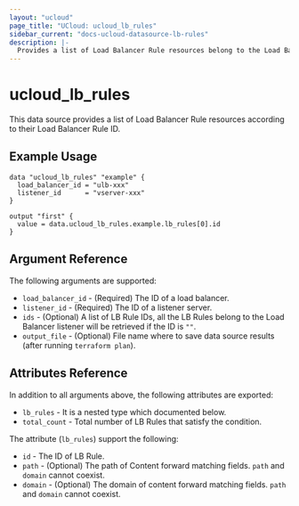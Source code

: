 ```yaml
---
layout: "ucloud"
page_title: "UCloud: ucloud_lb_rules"
sidebar_current: "docs-ucloud-datasource-lb-rules"
description: |-
  Provides a list of Load Balancer Rule resources belong to the Load Balancer listener.
---
```


# ucloud_lb_rules

This data source provides a list of Load Balancer Rule resources according to their Load Balancer Rule ID.

## Example Usage

```hcl
data "ucloud_lb_rules" "example" {
  load_balancer_id = "ulb-xxx"
  listener_id      = "vserver-xxx"
}

output "first" {
  value = data.ucloud_lb_rules.example.lb_rules[0].id
}
```

## Argument Reference

The following arguments are supported:

* `load_balancer_id` - (Required) The ID of a load balancer.
* `listener_id` - (Required) The ID of a listener server.
* `ids` - (Optional) A list of LB Rule IDs, all the LB Rules belong to the Load Balancer listener will be retrieved if the ID is `""`.
* `output_file` - (Optional) File name where to save data source results (after running `terraform plan`).

## Attributes Reference

In addition to all arguments above, the following attributes are exported:

* `lb_rules` - It is a nested type which documented below.
* `total_count` - Total number of LB Rules that satisfy the condition.

The attribute (`lb_rules`) support the following:

* `id` - The ID of LB Rule.
* `path` - (Optional) The path of Content forward matching fields. `path` and `domain` cannot coexist.
* `domain` - (Optional) The domain of content forward matching fields. `path` and `domain` cannot coexist.